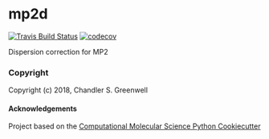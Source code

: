 mp2d
==============================
[//]: # (Badges)
[![Travis Build Status](https://travis-ci.org/REPLACE_WITH_OWNER_ACCOUNT/mp2d.png)](https://travis-ci.org/REPLACE_WITH_OWNER_ACCOUNT/mp2d)
[![codecov](https://codecov.io/gh/REPLACE_WITH_OWNER_ACCOUNT/mp2d/branch/master/graph/badge.svg)](https://codecov.io/gh/REPLACE_WITH_OWNER_ACCOUNT/mp2d/branch/master)

Dispersion correction for MP2

### Copyright

Copyright (c) 2018, Chandler S. Greenwell


#### Acknowledgements
 
Project based on the 
[Computational Molecular Science Python Cookiecutter](https://github.com/molssi/cookiecutter-cms)
